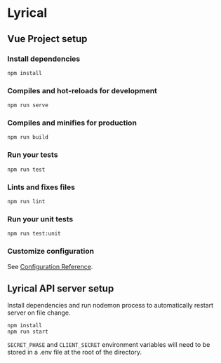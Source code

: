 # Lyrical

## Vue Project setup

### Install dependencies
```
npm install
```

### Compiles and hot-reloads for development
```
npm run serve
```

### Compiles and minifies for production
```
npm run build
```

### Run your tests
```
npm run test
```

### Lints and fixes files
```
npm run lint
```

### Run your unit tests
```
npm run test:unit
```

### Customize configuration
See [Configuration Reference](https://cli.vuejs.org/config/).

## Lyrical API server setup

Install dependencies and run nodemon process to automatically restart server on file change.
```
npm install
npm run start
```
``SECRET_PHASE`` and ``CLIENT_SECRET`` environment variables will need to be stored in a .env file at the root of 
the directory.
